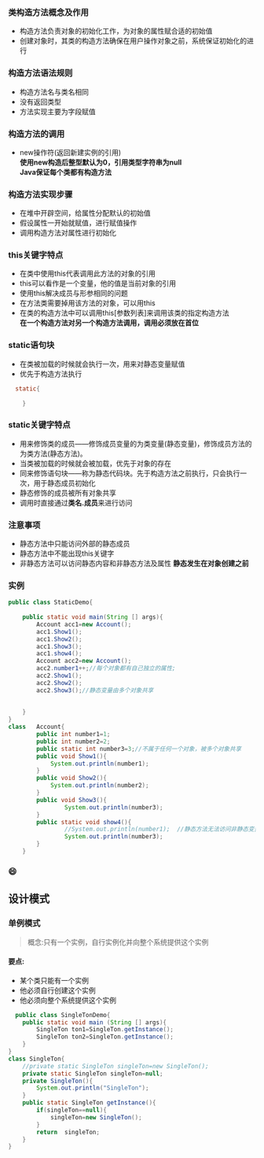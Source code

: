 ### 类构造方法概念及作用
- 构造方法负责对象的初始化工作，为对象的属性赋合适的初始值
- 创建对象时，其类的构造方法确保在用户操作对象之前，系统保证初始化的进行
### 构造方法语法规则
- 构造方法名与类名相同
- 没有返回类型
- 方法实现主要为字段赋值
### 构造方法的调用
- new操作符(返回新建实例的引用)  
**使用new构造后整型默认为0，引用类型字符串为null**  
**Java保证每个类都有构造方法**
### 构造方法实现步骤
- 在堆中开辟空间，给属性分配默认的初始值
- 假设属性一开始就赋值，进行赋值操作
- 调用构造方法对属性进行初始化
### this关键字特点
- 在类中使用this代表调用此方法的对象的引用
- this可以看作是一个变量，他的值是当前对象的引用
- 使用this解决成员与形参相同的问题
- 在方法类需要掉用该方法的对象，可以用this
- 在类的构造方法中可以调用this[参数列表]来调用该类的指定构造方法  
**在一个构造方法对另一个构造方法调用，调用必须放在首位**
### static语句块
- 在类被加载的时候就会执行一次，用来对静态变量赋值
- 优先于构造方法执行
```java
  static{
    
    }
```
### static关键字特点
- 用来修饰类的成员——修饰成员变量的为类变量(静态变量)，修饰成员方法的为类方法(静态方法)。
- 当类被加载的时候就会被加载，优先于对象的存在
- 同来修饰语句块——称为静态代码块。先于构造方法之前执行，只会执行一次，用于静态成员初始化
- 静态修饰的成员被所有对象共享
- 调用时直接通过**类名.成员**来进行访问
### 注意事项
- 静态方法中只能访问外部的静态成员
- 静态方法中不能出现this关键字
- 非静态方法可以访问静态内容和非静态方法及属性
**静态发生在对象创建之前**
### 实例
```java
public class StaticDemo{
	
	public static void main(String [] args){
		Account acc1=new Account();
		acc1.Show1();
		acc1.Show2();
		acc1.Show3();
		acc1.show4();
		Account acc2=new Account();
		acc2.number1++;//每个对象都有自己独立的属性;
		acc2.Show1();
		acc2.Show2();
		acc2.Show3();//静态变量由多个对象共享
		
		
	}
}
class 	Account{
		public int number1=1;
		public int number2=2;
		public static int number3=3;//不属于任何一个对象，被多个对象共享
		public void Show1(){
			System.out.println(number1);
		}
		public void Show2(){
			System.out.println(number2);
		}
		public void Show3(){
				System.out.println(number3);
		}
		public static void show4(){
				//System.out.println(number1);  //静态方法无法访问非静态变量
				System.out.println(number3);
		}
	}
```
### 😄
## 设计模式
### 单例模式
> 概念:只有一个实例，自行实例化并向整个系统提供这个实例  
#### 要点:
  - 某个类只能有一个实例
  - 他必须自行创建这个实例
  - 他必须向整个系统提供这个实例
```java
  public class SingleTonDemo{
	public static void main (String [] args){
		SingleTon ton1=SingleTon.getInstance();
		SingleTon ton2=SingleTon.getInstance();
	}	
}
class SingleTon{
	//private static SingleTon singleTon=new SingleTon();
	private static SingleTon singleTon=null;
	private	SingleTon(){
		System.out.println("SingleTon");
	}
	public static SingleTon getInstance(){
		if(singleTon==null){
			singleTon=new SingleTon();
		}
		return	singleTon;
	}
}
```
